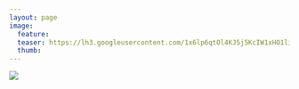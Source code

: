 ```yaml
---
layout: page
image:
  feature:
  teaser: https://lh3.googleusercontent.com/1x6lp6qtOl4KJ5j5KcIW1xHO1li87vdyD_3jnFnIxFw=w245
  thumb:
---
```


[![](https://lh3.googleusercontent.com/AjEA_mWvnrO4NyL7jrvTYnLiFof3n0uTliZ__1gzG18=w800)](https://lh3.googleusercontent.com/AjEA_mWvnrO4NyL7jrvTYnLiFof3n0uTliZ__1gzG18=s0)

